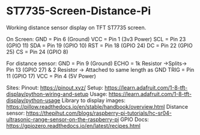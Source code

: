 # ST7735-Screen-Distance-Pi
Working distance sensor display on TFT ST7735 screen.

On Screen:
GND = Pin 6 (Ground)
VCC = Pin 1 (3v3 Power)
SCL = Pin 23 (GPIO 11)
SDA = Pin 19 (GPIO 10)
RST = Pin 18 (GPIO 24)
DC = Pin 22 (GPIO 25)
CS = Pin 24 (GPIO 8)

For distance sensor:
GND = Pin 9 (Ground)
ECHO = 1k Resistor ->Splits-> Pin 13 (GPIO 27) & 2 Resistor -> Attached to same length as GND
TRIG = Pin 11 (GPIO 17)
VCC = Pin 4 (5V Power)

Sites:
Pinout: https://pinout.xyz/
Setup: https://learn.adafruit.com/1-8-tft-display/python-wiring-and-setup
Usage: https://learn.adafruit.com/1-8-tft-display/python-usage
Library to display images: https://pillow.readthedocs.io/en/stable/handbook/overview.html
Distance sensor: https://thepihut.com/blogs/raspberry-pi-tutorials/hc-sr04-ultrasonic-range-sensor-on-the-raspberry-pi
GPIO Docs: https://gpiozero.readthedocs.io/en/latest/recipes.html
